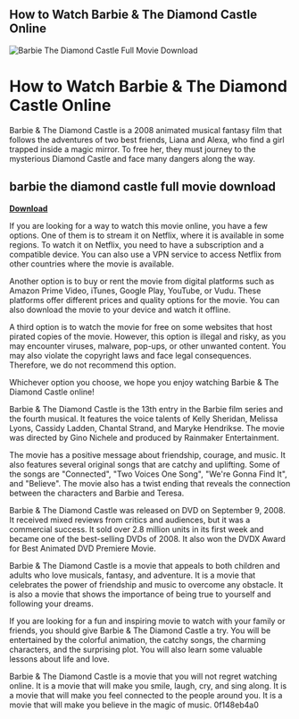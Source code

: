 ## How to Watch Barbie & The Diamond Castle Online

 
![Barbie The Diamond Castle Full Movie Download](https://m.media-amazon.com/images/M/MV5BMjA1MDgwNDk2OV5BMl5BanBnXkFtZTgwMTM4MjA2MDE@._V1_FMjpg_UX1000_.jpg)

 
# How to Watch Barbie & The Diamond Castle Online
 
Barbie & The Diamond Castle is a 2008 animated musical fantasy film that follows the adventures of two best friends, Liana and Alexa, who find a girl trapped inside a magic mirror. To free her, they must journey to the mysterious Diamond Castle and face many dangers along the way.
 
## barbie the diamond castle full movie download


[**Download**](https://poitaihanew.blogspot.com/?l=2tKGzr)

 
If you are looking for a way to watch this movie online, you have a few options. One of them is to stream it on Netflix, where it is available in some regions. To watch it on Netflix, you need to have a subscription and a compatible device. You can also use a VPN service to access Netflix from other countries where the movie is available.
 
Another option is to buy or rent the movie from digital platforms such as Amazon Prime Video, iTunes, Google Play, YouTube, or Vudu. These platforms offer different prices and quality options for the movie. You can also download the movie to your device and watch it offline.
 
A third option is to watch the movie for free on some websites that host pirated copies of the movie. However, this option is illegal and risky, as you may encounter viruses, malware, pop-ups, or other unwanted content. You may also violate the copyright laws and face legal consequences. Therefore, we do not recommend this option.
 
Whichever option you choose, we hope you enjoy watching Barbie & The Diamond Castle online!

Barbie & The Diamond Castle is the 13th entry in the Barbie film series and the fourth musical. It features the voice talents of Kelly Sheridan, Melissa Lyons, Cassidy Ladden, Chantal Strand, and Maryke Hendrikse. The movie was directed by Gino Nichele and produced by Rainmaker Entertainment.
 
The movie has a positive message about friendship, courage, and music. It also features several original songs that are catchy and uplifting. Some of the songs are "Connected", "Two Voices One Song", "We're Gonna Find It", and "Believe". The movie also has a twist ending that reveals the connection between the characters and Barbie and Teresa.
 
Barbie & The Diamond Castle was released on DVD on September 9, 2008. It received mixed reviews from critics and audiences, but it was a commercial success. It sold over 2.8 million units in its first week and became one of the best-selling DVDs of 2008. It also won the DVDX Award for Best Animated DVD Premiere Movie.

Barbie & The Diamond Castle is a movie that appeals to both children and adults who love musicals, fantasy, and adventure. It is a movie that celebrates the power of friendship and music to overcome any obstacle. It is also a movie that shows the importance of being true to yourself and following your dreams.
 
If you are looking for a fun and inspiring movie to watch with your family or friends, you should give Barbie & The Diamond Castle a try. You will be entertained by the colorful animation, the catchy songs, the charming characters, and the surprising plot. You will also learn some valuable lessons about life and love.
 
Barbie & The Diamond Castle is a movie that you will not regret watching online. It is a movie that will make you smile, laugh, cry, and sing along. It is a movie that will make you feel connected to the people around you. It is a movie that will make you believe in the magic of music.
 0f148eb4a0
